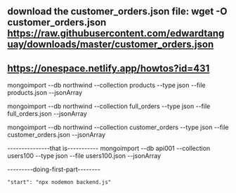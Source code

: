 download the customer_orders.json file:
wget -O customer_orders.json https://raw.githubusercontent.com/edwardtanguay/downloads/master/customer_orders.json
---------------------------------
https://onespace.netlify.app/howtos?id=431
----------------------------------------------

mongoimport --db northwind --collection products --type json --file products.json --jsonArray

mongoimport --db northwind --collection full_orders --type json --file full_orders.json --jsonArray

mongoimport --db northwind --collection customer_orders --type json --file customer_orders.json --jsonArray


---------------that is-----------
mongoimport --db api001 --collection users100 --type json --file users100.json --jsonArray

---------doing-first-part--------

    "start": "npx nodemon backend.js"
